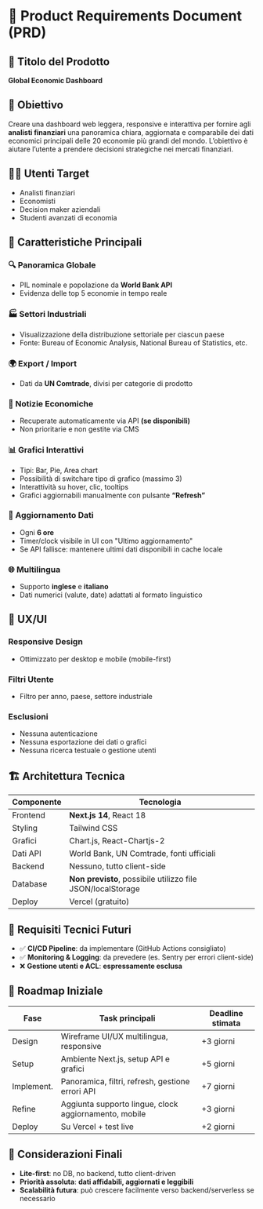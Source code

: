 
# 🧾 Product Requirements Document (PRD)

## 📌 Titolo del Prodotto
**Global Economic Dashboard**

## 🧭 Obiettivo
Creare una dashboard web leggera, responsive e interattiva per fornire agli **analisti finanziari** una panoramica chiara, aggiornata e comparabile dei dati economici principali delle 20 economie più grandi del mondo. L’obiettivo è aiutare l’utente a prendere decisioni strategiche nei mercati finanziari.

## 🧑‍💻 Utenti Target
- Analisti finanziari
- Economisti
- Decision maker aziendali
- Studenti avanzati di economia

## 🧩 Caratteristiche Principali

### 🔍 Panoramica Globale
- PIL nominale e popolazione da **World Bank API**
- Evidenza delle top 5 economie in tempo reale

### 🏭 Settori Industriali
- Visualizzazione della distribuzione settoriale per ciascun paese
- Fonte: Bureau of Economic Analysis, National Bureau of Statistics, etc.

### 🌍 Export / Import
- Dati da **UN Comtrade**, divisi per categorie di prodotto

### 📰 Notizie Economiche
- Recuperate automaticamente via API **(se disponibili)**
- Non prioritarie e non gestite via CMS

### 📊 Grafici Interattivi
- Tipi: Bar, Pie, Area chart
- Possibilità di switchare tipo di grafico (massimo 3)
- Interattività su hover, clic, tooltips
- Grafici aggiornabili manualmente con pulsante **“Refresh”**

### 🔄 Aggiornamento Dati
- Ogni **6 ore**
- Timer/clock visibile in UI con "Ultimo aggiornamento"
- Se API fallisce: mantenere ultimi dati disponibili in cache locale

### 🌐 Multilingua
- Supporto **inglese** e **italiano**
- Dati numerici (valute, date) adattati al formato linguistico

## 📱 UX/UI

### Responsive Design
- Ottimizzato per desktop e mobile (mobile-first)

### Filtri Utente
- Filtro per anno, paese, settore industriale

### Esclusioni
- Nessuna autenticazione
- Nessuna esportazione dei dati o grafici
- Nessuna ricerca testuale o gestione utenti

## 🏗️ Architettura Tecnica

| Componente    | Tecnologia                       |
|---------------|----------------------------------|
| Frontend      | **Next.js 14**, React 18         |
| Styling       | Tailwind CSS                     |
| Grafici       | Chart.js, React-Chartjs-2        |
| Dati API      | World Bank, UN Comtrade, fonti ufficiali |
| Backend       | Nessuno, tutto client-side       |
| Database      | **Non previsto**, possibile utilizzo file JSON/localStorage |
| Deploy        | Vercel (gratuito)                |

## 🧪 Requisiti Tecnici Futuri

- ✅ **CI/CD Pipeline**: da implementare (GitHub Actions consigliato)
- ✅ **Monitoring & Logging**: da prevedere (es. Sentry per errori client-side)
- ❌ **Gestione utenti e ACL**: **espressamente esclusa**

## 📆 Roadmap Iniziale

| Fase       | Task principali                                       | Deadline stimata |
|------------|--------------------------------------------------------|------------------|
| Design     | Wireframe UI/UX multilingua, responsive                | +3 giorni        |
| Setup      | Ambiente Next.js, setup API e grafici                  | +5 giorni        |
| Implement. | Panoramica, filtri, refresh, gestione errori API       | +7 giorni        |
| Refine     | Aggiunta supporto lingue, clock aggiornamento, mobile | +3 giorni        |
| Deploy     | Su Vercel + test live                                  | +2 giorni        |

## 📌 Considerazioni Finali

- **Lite-first**: no DB, no backend, tutto client-driven
- **Priorità assoluta**: **dati affidabili, aggiornati e leggibili**
- **Scalabilità futura**: può crescere facilmente verso backend/serverless se necessario
